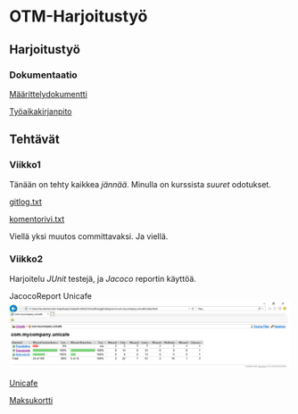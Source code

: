 # **OTM-Harjoitustyö**

## **Harjoitustyö**

### **Dokumentaatio**

[Määrittelydokumentti](https://github.com/Savolainen95/otm-harjoitustyo/blob/master/dokumentaatio/maarittelydokumentti.md)

[Työaikakirjanpito](https://github.com/Savolainen95/otm-harjoitustyo/blob/master/dokumentaatio/tyoaikakirjanpito.md)

## **Tehtävät**

### **Viikko1**

Tänään on tehty kaikkea *jännää*.
Minulla on kurssista *suuret* odotukset.

[gitlog.txt](https://github.com/Savolainen95/otm-harjoitustyo/blob/master/laskarit/viikko1/gitlog.txt)

[komentorivi.txt](https://github.com/Savolainen95/otm-harjoitustyo/blob/master/laskarit/viikko1/komentorivi.txt)

Viellä yksi muutos committavaksi. Ja viellä.

### **Viikko2**

Harjoitelu *JUnit* testejä, ja *Jacoco* reportin käyttöä.

JacocoReport Unicafe
![Image of Jacoco](https://github.com/Savolainen95/otm-harjoitustyo/blob/master/laskarit/viikko2/UnicafeJacocoReport.png)

[Unicafe](https://github.com/Savolainen95/otm-harjoitustyo/tree/master/laskarit/viikko2/Unicafe)

[Maksukortti](https://github.com/Savolainen95/otm-harjoitustyo/tree/master/laskarit/viikko2/Maksukortti)
